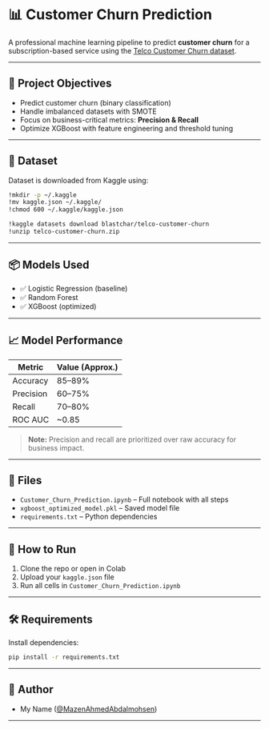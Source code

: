 # 📊 Customer Churn Prediction

A professional machine learning pipeline to predict **customer churn** for a subscription-based service using the [Telco Customer Churn dataset](https://www.kaggle.com/datasets/blastchar/telco-customer-churn).

---

## 🚀 Project Objectives

- Predict customer churn (binary classification)
- Handle imbalanced datasets with SMOTE
- Focus on business-critical metrics: **Precision & Recall**
- Optimize XGBoost with feature engineering and threshold tuning

---

## 📁 Dataset

Dataset is downloaded from Kaggle using:

```bash
!mkdir -p ~/.kaggle
!mv kaggle.json ~/.kaggle/
!chmod 600 ~/.kaggle/kaggle.json

!kaggle datasets download blastchar/telco-customer-churn
!unzip telco-customer-churn.zip
```

---

## 📦 Models Used

- ✅ Logistic Regression (baseline)
- ✅ Random Forest
- ✅ XGBoost (optimized)

---

## 📈 Model Performance

| Metric    | Value (Approx.) |
|-----------|-----------------|
| Accuracy  | 85–89%          |
| Precision | 60–75%          |
| Recall    | 70–80%          |
| ROC AUC   | ~0.85           |

> **Note:** Precision and recall are prioritized over raw accuracy for business impact.

---

## 📂 Files

- `Customer_Churn_Prediction.ipynb` – Full notebook with all steps
- `xgboost_optimized_model.pkl` – Saved model file
- `requirements.txt` – Python dependencies

---

## 📌 How to Run

1. Clone the repo or open in Colab
2. Upload your `kaggle.json` file
3. Run all cells in `Customer_Churn_Prediction.ipynb`

---

## 🛠️ Requirements

Install dependencies:

```bash
pip install -r requirements.txt
```

---

## 👤 Author

- My Name ([@MazenAhmedAbdalmohsen](https://github.com/yourgithubhandle))

---
